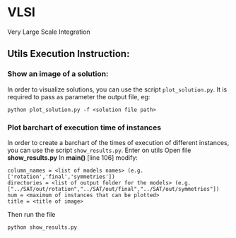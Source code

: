 # VLSI
Very Large Scale Integration

## Utils Execution Instruction:
### Show an image of a solution:

In order to visualize solutions, you can use the script `plot_solution.py`.
It is required to pass as parameter the output file, eg:
```
python plot_solution.py -f <solution file path>
```

### Plot barchart of execution time of instances

In order to create a barchart of the times of execution of different instances, you can use the script `show_results.py`.
Enter on utils
Open file <b>show_results.py</b>
In <b>main()</b> [line 106] modify:
```
column_names = <list of models names> (e.g. ['rotation','final','symmetries'])
directories = <list of output folder for the models> (e.g. ["../SAT/out/rotation","../SAT/out/final","../SAT/out/symmetries"])
num = <maximum of instances that can be plotted>
title = <title of image>
```
Then run the file 
```
python show_results.py
```

